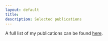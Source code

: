 ```yaml
---
layout: default
title: 
description: Selected publications
---
```


<p> A full list of my publications can be found <a href="https://scholar.google.com/citations?user=FCj-efAAAAAJ&hl=en">here</a>. </p>



